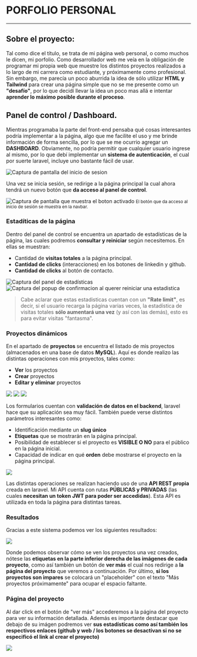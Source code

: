 <h1>PORFOLIO PERSONAL</h1>
<hr>
<h2> Sobre el proyecto:</h2>
<p>Tal como dice el título, se trata de mi página web personal, o como muchos le dicen, mi porfolio.
Como desarrollador web me veía en la obligación de programar mi propia web que muestre los distintos proyectos realizados a lo largo de mi carrera como estudiante, y próximamente como profesional. Sin embargo, me parecía un poco aburrida la idea de sólo utilizar <strong>HTML y Tailwind</strong> para crear una página simple que no se me presente como un <strong>"desafío"</strong>, por lo que decidí llevar la idea un poco mas allá e intentar <strong>aprender lo máximo posible durante el proceso</strong>.</p>

<h2> Panel de control / Dashboard. </h2>
<p>Mientras programaba la parte del front-end pensaba qué cosas interesantes podría implementar a la página, algo que me facilite el uso y me brinde información de forma sencilla, por lo que se me ocurrio agregar un <strong>DASHBOARD</strong>. Obviamente, no podría permitir que cualquier usuario ingrese al mismo, por lo que debí implementar un <strong>sistema de autenticación</strong>, el cual por suerte laravel, incluye uno bastante fácil de usar.</p>
<img src="https://lh3.googleusercontent.com/d/1ejxkFJxtRMGZmZpNaJgz3wXEh9crVVYl" alt="Captura de pantalla del inicio de sesion">
<br>
<p>Una vez se inicia sesión, se redirige a la página principal la cual ahora tendrá un nuevo botón que <strong>da acceso al panel de control</strong>.</p>
<img src="https://lh3.googleusercontent.com/d/15FwUrtb7zB8L2Tq5RXy5ZYmjn12bMLqC=w1000" alt="Captura de pantalla que muestra el boton activado">
<small>El botón que da acceso al inicio de sesión se muestra en la navbar.</small>

<h3>Estadíticas de la página</h3>
<p>Dentro del panel de control se encuentra un apartado de estadísticas de la página, las cuales podremos <strong>consultar y reiniciar</strong> según necesitemos. En ellas se muestran:</p>
<ul>
<li>Cantidad de <strong>visitas totales</strong> a la página principal.</li>
<li><strong>Cantidad de clicks</strong> (interacciones) en los botones de linkedin y github.</li>
<li><strong>Cantidad de clicks</strong> al botón de contacto.</li>
</ul>

<img src="https://lh3.googleusercontent.com/d/1hNokYq3EKK_4bC7cpocqVRDPPE_nQHlE"
alt="Captura del panel de estadísticas">
<img src="https://lh3.googleusercontent.com/d/1bRSRAwGLfXKsMyZ-Vkq3ThPrnF0Bvj8X" 
alt="Captura del popup de confirmacion al querer reiniciar una estadistica">

> Cabe aclarar que estas estadisticas cuentan con un <strong>"Rate limit"</strong>, es decir, si el usuario recarga la página varias veces, la estadística de visitas totales <strong>sólo aumentará una vez</strong> (y así con las demás), esto es para evitar visitas "fantasma".

<h3>Proyectos dinámicos</h3>
<p>En el apartado de <strong> proyectos </strong> se encuentra el listado de mis proyectos (almacenados en una base de datos <strong>MySQL</strong>). Aquí es donde realizo las distintas operaciones con mis proyectos, tales como:</p>
<ul>
<li><strong>Ver</strong> los proyectos</li>
<li><strong>Crear</strong> proyectos</li>
<li><strong>Editar y eliminar</strong> proyectos</li>
</ul>

<img src="https://lh3.googleusercontent.com/d/1580SQP4ABp8HRKBRmkF7nq7NSm0O6qGP">

<img src="https://lh3.googleusercontent.com/d/1PfwovCGOmkEt6rO1gmK87kvhxo89mmxu">

<img src="https://lh3.googleusercontent.com/d/1lOk0i0SluL9P435U516knERItxsDnfEX">

<p>Los formularios cuentan con <strong>validación de datos en el backend</strong>, laravel hace que su aplicación sea muy fácil. También puede verse distintos parámetros interesantes como:</p>
<ul>
<li>Identificación mediante un <strong>slug único</strong></li>
<li><strong>Etiquetas</strong> que se mostrarán en la página principal.</li>
<li>Posibilidad de establecer si el proyecto es <strong>VISIBLE O NO</strong> para el público en la página inicial.</li>
<li>Capacidad de indicar en qué <strong>orden</strong> debe mostrarse el proyecto en la página principal.</li>
</ul>

<img src="https://lh3.googleusercontent.com/d/1cqOhZzaqlVojK1on3ZGvcaAIJzXAknou">

<p>Las distintas operaciones se realizan haciendo uso de una <strong>API  REST propia</strong> creada en laravel. Mi API cuenta con rutas <strong>PÚBLICAS y PRIVADAS</strong> (las cuales <strong>necesitan un token JWT para poder ser accedidas</strong>). Esta API es utilizada en toda la página para distintas tareas.</p>

<h3>Resultados</h3>
<p>Gracias a este sistema podemos ver los siguientes resultados: </p>
<img src="https://lh3.googleusercontent.com/d/17Swa3EXa3A69tLvS_rQhoHA23Mp-kieB">
<p>Donde podemos observar cómo se ven los proyectos una vez creados, nótese las <strong>etiquetas en la parte inferior derecha de las imágenes de cada proyecto</strong>, como así también un botón de <strong>ver más</strong> el cual nos redirige a <strong>la página del proyecto</strong> que veremos a continuación. Por último, <strong>si los proyectos son impares</strong> se colocará un "placeholder" con el texto "Más proyectos próximamente" para ocupar el espacio faltante.</p>

<h3>Página del proyecto</h3>
<p>Al dar click en el botón de "ver más" accederemos a la página del proyecto para ver su información detallada. Además es importante destacar que debajo de su imágen podremos ver <strong>sus estadísticas como así también los respectivos enlaces (github y web / los botones se desactivan si no se especificó el link al crear el proyecto)</strong></p>

<img src="https://lh3.googleusercontent.com/d/1dE8Ejd5VhIl-ipdh2lcqq-_Kq8rl6ENi">
